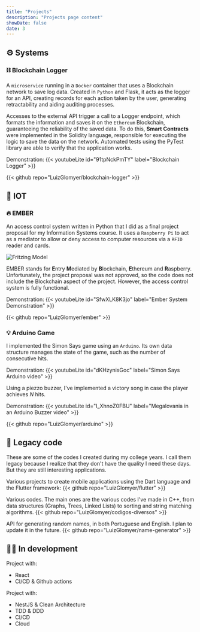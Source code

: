 ```yaml
---
title: "Projects"
description: "Projects page content"
showDate: false
date: 3
---
```


## ⚙️ Systems
### ⛓️ Blockchain Logger
A `microservice` running in a `Docker` container that uses a Blockchain network to save log data. Created in `Python` and Flask, it acts as the logger for an API, creating records for each action taken by the user, generating retractability and aiding auditing processes.

Accesses to the external API trigger a call to a Logger endpoint, which formats the information and saves it on the `Ethereum` Blockchain, guaranteeing the reliability of the saved data. To do this, **Smart Contracts** were implemented in the Solidity language, responsible for executing the logic to save the data on the network. Automated tests using the PyTest library are able to verify that the application works.

Demonstration:
{{< youtubeLite id="91tpNckPmTY" label="Blockchain Logger" >}}

{{< github repo="LuizGlomyer/blockchain-logger" >}}


## 📡 IOT
### 🔥 EMBER
An access control system written in Python that I did as a final project proposal for my Information Systems course. It uses a `Raspberry Pi` to act as a mediator to allow or deny access to computer resources via a `RFID` reader and cards.

![Fritzing Model](https://camo.githubusercontent.com/af434c2cd5fc29b530ddf1583b4a0ce04dec832a70d63af04dd8c2f69a821fb9/68747470733a2f2f66696c65732e636174626f782e6d6f652f6879713233722e706e67)

EMBER stands for **E**ntry **M**ediated by **B**lockchain, **E**thereum and **R**aspberry. Unfortunately, the project proposal was not approved, so the code does not include the Blockchain aspect of the project. However, the access control system is fully functional.

Demonstration:
{{< youtubeLite id="SfwXLK8K3jo" label="Ember System Demonstration" >}}

{{< github repo="LuizGlomyer/ember" >}}


### 💡 Arduino Game
I implemented the Simon Says game using an `Arduino`. Its own data structure manages the state of the game, such as the number of consecutive hits.

Demonstration:
{{< youtubeLite id="dKHzynisGoc" label="Simon Says Arduino video" >}}

Using a piezzo buzzer, I've implemented a victory song in case the player achieves *N* hits.

Demonstration:
{{< youtubeLite id="I_XhnoZ0FBU" label="Megalovania in an Arduino Buzzer video" >}}

{{< github repo="LuizGlomyer/arduino" >}}


## 📜 Legacy code
These are some of the codes I created during my college years. I call them legacy because I realize that they don't have the quality I need these days. But they are still interesting applications.

Various projects to create mobile applications using the Dart language and the Flutter framework:
{{< github repo="LuizGlomyer/flutter" >}}

Various codes. The main ones are the various codes I've made in C++, from data structures (Graphs, Trees, Linked Lists) to sorting and string matching algorithms.
{{< github repo="LuizGlomyer/codigos-diversos" >}}

API for generating random names, in both Portuguese and English. I plan to update it in the future.
{{< github repo="LuizGlomyer/name-generator" >}}

## 👨‍💻 In development

Project with:
- React
- CI/CD & Github actions

Project with:
- NestJS & Clean Architecture
- TDD & DDD
- CI/CD
- Cloud
